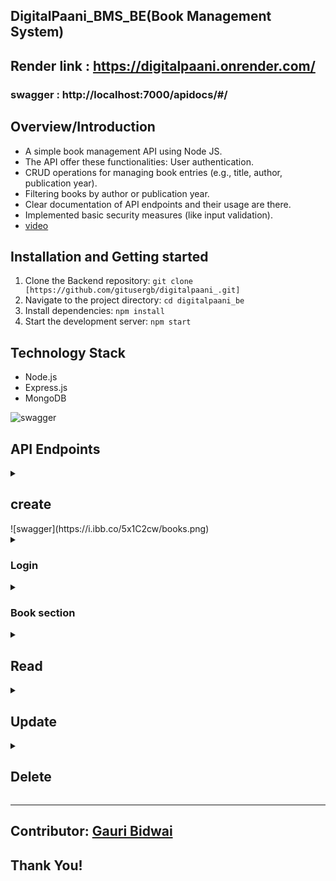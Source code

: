 
## DigitalPaani_BMS_BE(Book Management System)

## Render link : https://digitalpaani.onrender.com/

### swagger : http://localhost:7000/apidocs/#/


## Overview/Introduction
- A simple book management API using Node JS. 
- The API offer these functionalities: User authentication. 
- CRUD operations for managing book entries (e.g., title, author, publication year). 
- Filtering books by author or publication year. 
- Clear documentation of API endpoints and their usage are there. 
- Implemented basic security measures (like input validation). 
- [video](https://drive.google.com/file/d/1LfoM7MUo1bKjCoEUmOFGdFPAI2aaYG9D/view?usp=sharing)

## Installation and Getting started

1. Clone the Backend repository: `git clone [https://github.com/gitusergb/digitalpaani_.git]`
2. Navigate to the project directory: `cd digitalpaani_be`
3. Install dependencies: `npm install`
4. Start the development server: `npm start`


## Technology Stack
- Node.js
- Express.js
- MongoDB

![swagger](https://i.ibb.co/xFcKpLC/swagger.png)


## API Endpoints
<details>
<summary>

  ## create
</summary>
<br>

### Register /signup  user

### admin

```
POST : http://localhost:7000/users/register
{"username":"admin",
"email":"admin@gmail.com",
"password":"admin",
"role":"admin"}

{
    "msg": "The new user has been registered",
    "registeredUser": {
        "username": "admin",
        "email": "admin@gmail.com",
        "password": "$2b$05$3gDTeKUw4qxffewPA2QDRObHsrqmFcWBFdUZSYDX7OiBDOl.PYBSC",
        "role": "admin",
        "_id": "65d351d95d8a884040fb540c",
        "createdAt": "2024-02-19T13:04:25.498Z",
        "updatedAt": "2024-02-19T13:04:25.498Z"
    }
}
```

### user
```
POST : http://localhost:7000/users/register
{"username":"user1234",
"email":"user1234@gmail.com",
"password":"user1234",
"role":"dev"}

{
    "msg": "The new user has been registered",
    "registeredUser": {
        "username": "user1234",
        "email": "user1234@gmail.com",
        "password": "$2b$05$lICAwggFsHpN7xBD3GZiUOHLcteMw1Wcut1KPCSnpN9wZaAH.gvme",
        "role": "dev",
        "_id": "65d350bc7063d7da6c413b1c",
        "createdAt": "2024-02-19T12:59:40.849Z",
        "updatedAt": "2024-02-19T12:59:40.849Z"
    }
}
```
</details>
![swagger](https://i.ibb.co/5x1C2cw/books.png)

<details>
<summary>

  ### Login 
</summary>
<br>

### admin Login 
```
POST :http://localhost:7000/users/login

{
"email":"admin@gmail.com",
"password":"admin"}
{
    "msg": "Login successful!",
    "token": "eyJhbGciOiJIUzI1NiIsInR5cCI6IkpXVCJ9.eyJ1c2VySUQiOiI2NWQzNTFkOTVkOGE4ODQwNDBmYjU0MGMiLCJ1c2VybmFtZSI6ImFkbWluIiwiaWF0IjoxNzA4MzQ4MzQxfQ.JEazHNCspFdguDj6axI4JYFNUiglopLvh_IcZsDqEy0"
}

```
### User Login
```
POST :http://localhost:7000/users/login
{
"email":"user1234@gmail.com",
"password":"user1234"}

{
    "msg": "Login successful!",
    "token": "eyJhbGciOiJIUzI1NiIsInR5cCI6IkpXVCJ9.eyJ1c2VySUQiOiI2NWQzNTBiYzcwNjNkN2RhNmM0MTNiMWMiLCJ1c2VybmFtZSI6InVzZXIxMjM0IiwiaWF0IjoxNzA4MzQ4NzE1fQ.UNtjy5l0HdpR-6CDXS_gF9d1DtoTdgc7wMIvU0JbfLw"
}

```
</details>

<details>
<summary>

  ### Book section

</summary>

```
POST : http://localhost:7000/books/addbook
{
    "title": "The Power of Now",
    "author" : "Eckhart Tolle",
   "isbn": "9781577314806",
   "description": "A guide to spiritual enlightenment and living in the present moment.",
   "publishedDate": 1997,
 "category": "Self-Help",
   "price":15.00,
   "quantity": 30
}


{
    "msg": "A new book has been Created",
    "book": {
        "title": "The Power of Now",
        "author": "Eckhart Tolle",
        "isbn": "9781577314806",
        "description": "A guide to spiritual enlightenment and living in the present moment.",
        "publishedDate": "1970-01-01T00:00:01.997Z",
        "category": "Self-Help",
        "price": 15,
        "quantity": 30,
        "borrowedBy": [],
        "priceHistory": [],
        "quantityHistory": [],
        "_id": "65d35db45f848cc4b177f7d4",
        "createdAt": "2024-02-19T13:55:00.846Z",
        "updatedAt": "2024-02-19T13:55:00.846Z"
    }
}

```
</details>

<details>
<summary>

  ## Read 
</summary>

### user section 
```
GET : http://localhost:7000/users/logout
{
    "msg": "Please Login!"
}

```

```
GET : http://localhost:7000/users/
{
    "users": [
        {
            "_id": "65cf0bfd6534c7f1bee8fc2b",
            "username": "user2",
            "email": "user2@gmail.com",
            "createdAt": "2024-02-16T07:17:17.734Z",
            "updatedAt": "2024-02-16T07:17:17.734Z"
        },
        {
            "_id": "65cf0c116534c7f1bee8fc2d",
            "username": "user3",
            "email": "user3@gmail.com",
            "createdAt": "2024-02-16T07:17:37.233Z",
            "updatedAt": "2024-02-16T07:17:37.233Z"
        },
        {
            "_id": "65cf0c1f6534c7f1bee8fc2f",
            "username": "user1",
            "email": "user1@gmail.com",
            "createdAt": "2024-02-16T07:17:51.366Z",
            "updatedAt": "2024-02-16T07:17:51.366Z"
        }
    ]
}

```
### Book section
```
GET : http://localhost:7000/books/

{
    "books": [
        {
            "_id": "65d35ecd5f848cc4b177f7d7",
            "title": "The Raven",
            "author": "Edgar Allan Poe",
            "isbn": "9780486277955",
            "description": " A collection of poems, including the famous narrative poem The Raven.",
            "publishedDate": "1970-01-01T00:00:01.845Z",
            "category": "Poetry",
            "price": 4.99,
            "quantity": 20,
            "borrowedBy": [],
            "priceHistory": [],
            "quantityHistory": [],
            "createdAt": "2024-02-19T13:59:41.830Z",
            "updatedAt": "2024-02-19T13:59:41.830Z",
            "availableQuantity": 20
        },
        {
            "_id": "65d35f165f848cc4b177f7da",
            "title": "Hamlet",
            "author": "William Shakespeare",
            "isbn": "9780143128540",
            "description": "Tragedy about the Prince of Denmark and his quest for revenge.",
            "publishedDate": "1970-01-01T00:00:01.603Z",
            "category": "Drama",
            "price": 9.99,
            "quantity": 60,
            "borrowedBy": [],
            "priceHistory": [],
            "quantityHistory": [],
            "createdAt": "2024-02-19T14:00:54.672Z",
            "updatedAt": "2024-02-19T14:00:54.672Z",
            "availableQuantity": 60
        }
        ]
}
```

```
GET : http://localhost:7000/books/:year
params : year : 1970-01-01T00:00:01.603Z
{
    "msg": "book with year:1970-01-01T00:00:01.603Z",
    "book": {
        "_id": "65d35f165f848cc4b177f7da",
        "title": "Hamlet",
        "author": "William Shakespeare",
        "isbn": "9780143128540",
        "description": "Tragedy about the Prince of Denmark and his quest for revenge.",
        "publishedDate": "1970-01-01T00:00:01.603Z",
        "category": "Drama",
        "price": 9.99,
        "quantity": 60,
        "borrowedBy": [],
        "priceHistory": [],
        "quantityHistory": [],
        "createdAt": "2024-02-19T14:00:54.672Z",
        "updatedAt": "2024-02-19T14:00:54.672Z",
        "availableQuantity": 60
    }
}
```
```
http://localhost:7000/books/:author

J.K. Rowling

{
    "book": {
        "_id": "65d361a95f848cc4b177f7ec",
        "title": "Harry Potter and the Sorcerer's Stone",
        "author": "J.K. Rowling",
        "isbn": "9780590353427",
        "description": "The magical journey begins as Harry Potter, an orphaned boy, discovers he is a wizard and attends Hogwarts School of Witchcraft and Wizardry.",
        "publishedDate": "1970-01-01T00:00:01.997Z",
        "category": "Fantasy",
        "price": 10.99,
        "quantity": 15,
        "borrowedBy": [],
        "priceHistory": [],
        "quantityHistory": [],
        "createdAt": "2024-02-19T14:11:53.289Z",
        "updatedAt": "2024-02-19T14:11:53.289Z",
        "availableQuantity": 15
    }
}

```
</details>

<details>
<summary>

 ## Update 
</summary>

### user section 
### Book section
</details>

<details>
<summary>

 ## Delete
</summary>

### user section 
### Book section
```
DELETE : http://localhost:7000/books/delete/:bookID
{
    "msg": "book with Id:65d37f0c976ae3be7c354d00 has been deleted"
}
```
</details>

---

## Contributor: [Gauri Bidwai](https://github.com/gitusergb)

## Thank You!